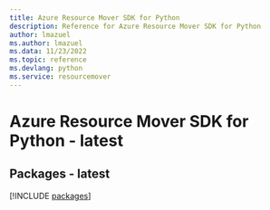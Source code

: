 ```yaml
---
title: Azure Resource Mover SDK for Python
description: Reference for Azure Resource Mover SDK for Python
author: lmazuel
ms.author: lmazuel
ms.data: 11/23/2022
ms.topic: reference
ms.devlang: python
ms.service: resourcemover
---
```

# Azure Resource Mover SDK for Python - latest
## Packages - latest
[!INCLUDE [packages](resource-mover-index.md)]